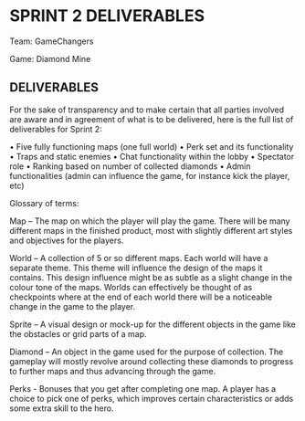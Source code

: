 # SPRINT 2  DELIVERABLES
Team: GameChangers

Game: Diamond Mine

## DELIVERABLES
For the sake of transparency and to make certain that all parties involved are aware and in agreement of
what is to be delivered, here is the full list of deliverables for Sprint 2:

• Five fully functioning maps (one full world)
• Perk set and its functionality
• Traps and static enemies
• Chat functionality within the lobby
• Spectator role
• Ranking based on number of collected diamonds
• Admin functionalities (admin can influence the game, for instance kick the player, etc)

Glossary of terms:

Map – The map on which the player will play the game. There will be many different maps in the finished
product, most with slightly different art styles and objectives for the players.

World – A collection of 5 or so different maps. Each world will have a separate theme. This theme will
influence the design of the maps it contains. This design influence might be as subtle as a slight change in
the colour tone of the maps. Worlds can effectively be thought of as checkpoints where at the end of each
world there will be a noticeable change in the game to the player.

Sprite – A visual design or mock-up for the different objects in the game like the obstacles or grid parts of a
map.

Diamond – An object in the game used for the purpose of collection. The gameplay will mostly revolve
around collecting these diamonds to progress to further maps and thus advancing through the game.

Perks - Bonuses that you get after completing one map. A player has a choice to pick one of perks, which
improves certain characteristics or adds some extra skill to the hero.
